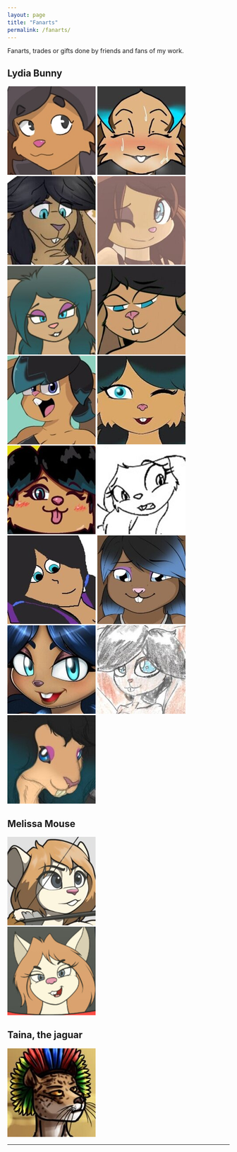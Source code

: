 ```yaml
---
layout: page
title: "Fanarts"
permalink: /fanarts/
---
```


Fanarts, trades or gifts done by friends and fans of my work.

## Lydia Bunny

[![dianabedrawing](/assets/ic/fanarts/lydia-dianabedrawing.jpg)](https://twitter.com/Preggyshork/status/1689247934586716165 "Artwork by Preggyshork / Dianabedrawing")
[![12geovannyart](/assets/ic/fanarts/lydia-12geovannyart.jpg)](https://www.deviantart.com/12geovannyart/art/Para-tei-juan-Lydia-the-rabbit-952838632 "Artwork by 12geovannyart")
![lozzybunz](/assets/ic/fanarts/lydia-lozzybunz.jpg "Artwork by Lozzybunz")
[![isr-4](/assets/ic/fanarts/lydia-isr4.jpg)](https://www.deviantart.com/isr-4/art/lydia-how-do-i-look-874752295 "Artwork by ISR-4")
[![barn-flakes](/assets/ic/fanarts/lydia-barn-flakes-3.jpg)](https://www.deviantart.com/barn-flakes/art/red-and-blue-920726515 "Artwork by Barn-flakes")
[![dakln](/assets/ic/fanarts/lydia-dakln.jpg)](https://www.furaffinity.net/view/36814526 "Artwork by Dakln")
[![teluzer](/assets/ic/fanarts/lydia-teluzer.jpg)](https://www.deviantart.com/teluzer/art/lidya-844215829 "Artwork by Teluzer")
![mariitakamiya](/assets/ic/fanarts/lydia-mariitakamiya.jpg "Artwork by Mariitakamiya")
![lemon-man](/assets/ic/fanarts/lydia-lemonman.jpg "Artwork by Lemon-man")
[![barn-flakes](/assets/ic/fanarts/lydia-barn-flakes-2.jpg)](https://www.deviantart.com/barn-flakes/art/mutation-829156933 "Artwork by Barn-flakes")
[![punkfrommarz](/assets/ic/fanarts/lydia-jesse.jpg)](https://www.deviantart.com/punkfrommarz/art/lydia-821730670 "Artwork by Punkfrommarz")
[![space-seacow](/assets/ic/fanarts/lydia-spaceseacow.jpg)](https://www.deviantart.com/space-seacow/art/at-it-s-mozart-i-swear-813620575 "Artwork by Space-seacow")
[![amyrose116](/assets/ic/fanarts/lydia-amyrose116.jpg)](https://www.deviantart.com/amyrose116/art/a-t-teixeira-juan-807351012 "Artwork by Amyrose116")
[![roji-panty-complex](/assets/ic/fanarts/lydia-roji.jpg)](https://www.deviantart.com/roji-panty-complex/art/trade-lydia-is-a-bun-795139962 "Artwork by Roji-panty-complex")
![cardinal-danadriel](/assets/ic/fanarts/lydia-danilocorrea.jpg "Artwork by Danilo Correa")

## Melissa Mouse
![melissa-zacharycreed](/assets/ic/fanarts/melissa-zacharycreed.jpg "Artwork by ZacharyCreed")  
[![barn-flakes](/assets/ic/fanarts/melissa-barn-flakes.jpg)](https://www.deviantart.com/barn-flakes/art/red-and-blue-920726515 "Artwork by Barn-flakes")

## Taina, the jaguar
[![rat-of-the-darkages](/assets/ic/fanarts/thayna-samuel.jpg)](https://www.furaffinity.net/view/39642398 "Artwork by Rat-of-the-darkages")

- - - - - - - - - - -




